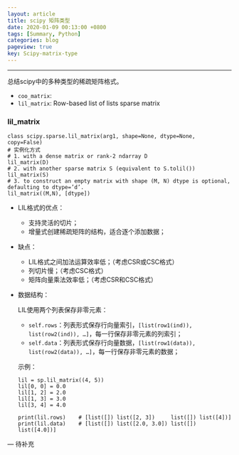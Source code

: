 ```yaml
---
layout: article
title: scipy 矩阵类型
date: 2020-01-09 00:13:00 +0800
tags: [Summary, Python]
categories: blog
pageview: true
key: Scipy-matrix-type
---
```




------
总结scipy中的多种类型的稀疏矩阵格式。

- `coo_matrix`: 
- `lil_matrix`: Row-based list of lists sparse matrix



### lil_matrix

```
class scipy.sparse.lil_matrix(arg1, shape=None, dtype=None, copy=False)
# 实例化方式
# 1. with a dense matrix or rank-2 ndarray D
lil_matrix(D)
# 2. with another sparse matrix S (equivalent to S.tolil())
lil_matrix(S)
# 3. to construct an empty matrix with shape (M, N) dtype is optional, defaulting to dtype=’d’.
lil_matrix((M,N), [dtype])
```

- LIL格式的优点：
  - 支持灵活的切片；
  - 增量式创建稀疏矩阵的结构，适合逐个添加数据；
- 缺点：
  - LIL格式之间加法运算效率低；（考虑CSR或CSC格式）
  - 列切片慢；（考虑CSC格式）
  - 矩阵向量乘法效率低；（考虑CSR和CSC格式）

- 数据结构：

  LIL使用两个列表保存非零元素：

  - `self.rows`：列表形式保存行向量索引，`[list(row1(ind)), list(row2(ind)), …]`，每一行保存非零元素的列索引；
  - `self.data`：列表形式保存行向量数据，`[list(row1(data)), list(row2(data)), …]`，每一行保存非零元素的数据；

  示例：

  ```
  lil = sp.lil_matrix((4, 5))
  lil[0, 0] = 0.0
  lil[1, 2] = 2.0
  lil[1, 3] = 3.0
  lil[3, 4] = 4.0
  
  print(lil.rows)    # [list([]) list([2, 3])     list([]) list([4])]
  print(lil.data)    # [list([]) list([2.0, 3.0]) list([]) list([4.0])]
  ```






— 待补充